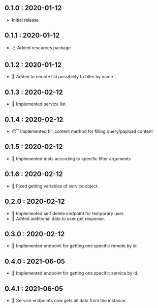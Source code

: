 ## 0.1.0 : 2020-01-12

- Initial release

## 0.1.1 : 2020-01-12

- ⛄️ Added resources package

## 0.1.2 : 2020-01-12

- 🌈 Added to remote list possibility to filter by name

## 0.1.3 : 2020-02-12

- 🎃 Implemented service list

## 0.1.4 : 2020-02-12

- 😴 Implemented fill_content method for filling query/payload content

## 0.1.5 : 2020-02-12

- 🤭 Implemented tests according to specific filter arguments

## 0.1.6 : 2020-02-12

- 🦾 Fixed getting variables of service object.

## 0.2.0 : 2020-02-12

- 🥑 Implemented self delete endpoint for temporary user.
- 🥑 Added additional data to user get response.

## 0.3.0 : 2020-02-12

- 🍓 Implemented endpoint for getting one specific remote by id.

## 0.4.0 : 2021-06-05

- 🍇 Implemented endpoint for getting one specific service by id.

## 0.4.1 : 2021-06-05

- 🍌 Service endpoints now gets all data from the instance.

